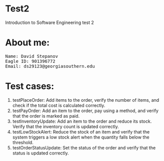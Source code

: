 # Test2
Introduction to Software Engineering test 2

# About me:
<pre>
Name: David Stepanov
Eagle ID: 901396772
Email: ds29123@georgiasouthern.edu
</pre>


# Test cases:
1. testPlaceOrder: Add items to the order, verify the number of items, and check if the total cost is calculated correctly.
2. testPayOrder: Add an item to the order, pay using a method, and verify that the order is marked as paid.
3. testInventoryUpdate: Add an item to the order and reduce its stock. Verify that the inventory count is updated correctly.
4. testLowStockAlert: Reduce the stock of an item and verify that the system triggers a low stock alert when the quantity falls below the threshold.
5. testOrderStatusUpdate: Set the status of the order and verify that the status is updated correctly.